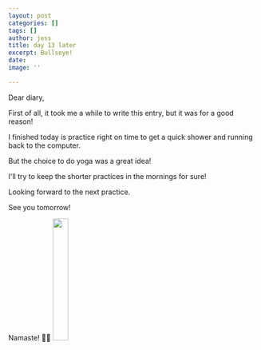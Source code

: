 ```yaml
---
layout: post
categories: []
tags: []
author: jess
title: day 13 later
excerpt: Bullseye!
date: 
image: ''

---
```

Dear diary,

First of all, it took me a while to write this entry, but it was for a good reason!

I finished today is practice right on time to get a quick shower and running back to the computer.

But the choice to do yoga was a great idea!

I'll try to keep the shorter practices in the mornings for sure!

Looking forward to the next practice.

See you tomorrow!

Namaste! 🧘‍♀️ <img width="25%" height="25%" src="{{site.url}}{{site.baseurl}}/assets/images/jess-signature.gif">